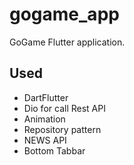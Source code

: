 # gogame_app

GoGame Flutter application.
## Used
- DartFlutter
- Dio for call Rest API
- Animation
- Repository pattern
- NEWS API
- Bottom Tabbar 

